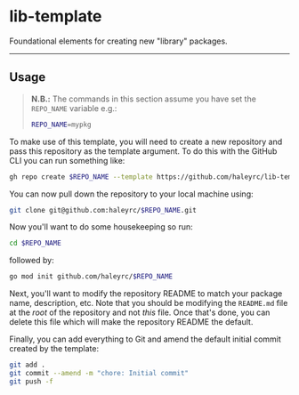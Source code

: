 # lib-template

Foundational elements for creating new "library" packages.

---

## Usage

> **N.B.:** The commands in this section assume you have set the `REPO_NAME` variable e.g.:
> ```sh
> REPO_NAME=mypkg
> ```

To make use of this template, you will need to create a new repository and pass this repository as the template argument.
To do this with the GitHub CLI you can run something like:

```sh
gh repo create $REPO_NAME --template https://github.com/haleyrc/lib-template --public
```

You can now pull down the repository to your local machine using:

```sh
git clone git@github.com:haleyrc/$REPO_NAME.git
```

Now you'll want to do some housekeeping so run:

```sh
cd $REPO_NAME
```

followed by:

```sh
go mod init github.com/haleyrc/$REPO_NAME
```

Next, you'll want to modify the repository README to match your package name, description, etc.
Note that you should be modifying the `README.md` file at the _root_ of the repository and not _this_ file.
Once that's done, you can delete this file which will make the repository README the default.

Finally, you can add everything to Git and amend the default initial commit created by the template:

```sh
git add .
git commit --amend -m "chore: Initial commit"
git push -f
```
